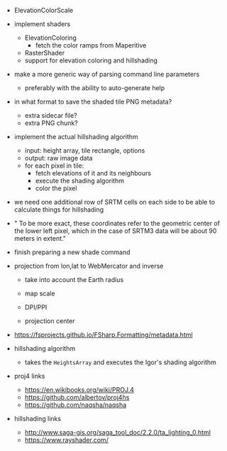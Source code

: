 ﻿- ElevationColorScale

- implement shaders
    - ElevationColoring
        - fetch the color ramps from Maperitive
    - RasterShader
    - support for elevation coloring and hillshading
- make a more generic way of parsing command line parameters
    - preferably with the ability to auto-generate help

- in what format to save the shaded tile PNG metadata?  
    - extra sidecar file?
    - extra PNG chunk?

- implement the actual hillshading algorithm
    - input: height array, tile rectangle, options
    - output: raw image data
    - for each pixel in tile:
        - fetch elevations of it and its neighbours
        - execute the shading algorithm
        - color the pixel

- we need one additional row of SRTM cells on each side to be able to calculate things for hillshading

- " To be more exact, these
coordinates refer to the geometric center of the lower left pixel, which in the case of SRTM3 data will be about 90 meters in extent."

- finish preparing a new shade command

- projection from lon,lat to WebMercator and inverse
    - take into account the Earth radius
    
    - map scale
    - DPI/PPI
    - projection center

- https://fsprojects.github.io/FSharp.Formatting/metadata.html

- hillshading algorithm
    - takes the `HeightsArray` and executes the Igor's shading algorithm

- proj4 links
    - https://en.wikibooks.org/wiki/PROJ.4
    - https://github.com/albertov/proj4hs
    - https://github.com/naqsha/naqsha
- hillshading links
    - http://www.saga-gis.org/saga_tool_doc/2.2.0/ta_lighting_0.html
    - https://www.rayshader.com/